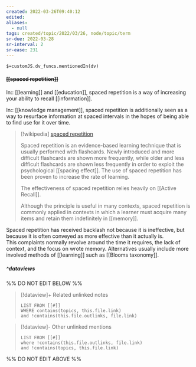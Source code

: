 ```yaml
---
created: 2022-03-26T09:40:12 
edited: 
aliases:
  - null
tags: created/topic/2022/03/26, node/topic/term
sr-due: 2022-03-28
sr-interval: 2
sr-ease: 231
---
```

`$=customJS.dv_funcs.mentionedIn(dv)`

#### <s class="topic-title">[[spaced repetition]]</s>

In:: [[learning]] and [[education]],
spaced repetition is a way of increasing your ability to recall [[information]].

In:: [[knowledge management]],
spaced repetition is additionally seen as a way to resurface information at spaced intervals in the hopes of being able to find use for it over time.

> [!wikipedia] [spaced repetition](https://en.wikipedia.org/wiki/Spaced%20repetition)
> 
> Spaced repetition is an evidence-based learning technique that is usually performed with flashcards. Newly introduced and more difficult flashcards are shown more frequently, while older and less difficult flashcards are shown less frequently in order to exploit the psychological [[spacing effect]]. The use of spaced repetition has been proven to increase the rate of learning.
> 
> The effectiveness of spaced repetition relies heavily on [[Active Recall]].
> 
> Although the principle is useful in many contexts, spaced repetition is commonly applied in contexts in which a learner must acquire many items and retain them indefinitely in [[memory]]. 
> 

Spaced repetition has received backlash not because it is ineffective, but because it is often conveyed as more effective than it actually is.  
This complaints normally revolve around the time it requires, the lack of context, and the focus on wrote memory.
Alternatives usually include more involved methods of [[learning]] such as [[Blooms taxonomy]].



##### ^dataviews

%% DO NOT EDIT BELOW %%
> [!dataview]+ Related unlinked notes
> ```dataview
> LIST FROM [[#]]
> WHERE contains(topics, this.file.link)
> and !contains(this.file.outlinks, file.link)
> ```
 
> [!dataview]- Other unlinked mentions
> ```dataview
> LIST FROM [[#]]
> where !contains(this.file.outlinks, file.link)
> and !contains(topics, this.file.link)
> ```

%% DO NOT EDIT ABOVE %%
